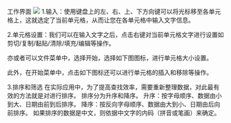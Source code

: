 
工作界面
![](https://github.com/openthos/community-analysis/blob/master/pic/office/%E5%B7%A5%E4%BD%9C%E7%95%8C%E9%9D%A2.png)
1.输入：使用键盘上的左、右、上、下方向键可以将光标移至各单元格上，这就选定了当前单元格，从而让您在各单元格中输入文字信息。

2.单元格设置：我们可以在输入文字之后，点击右键对当前单元格文字进行设置如剪切/复制/黏贴/清除/填充/编辑等操作。



亦或者可以文件菜单中，选择开始，选择如下图图标，进行单元格大小设置。


此外，在开始菜单中，点击如下图标还可以进行单元格的插入和移除等操作。


3.排序和筛选
在实际应用中，为了提高查找效率，需要重新整理数据，对此最有效的方法就是对进行排序。
排序分为升序和降序。
升序：按字母顺序、数据由小到大、日期由前到后排序。
降序：按反向字母顺序、数据由大到小、日期由后向前排序。
如果排序的数据是中文，则依据中文字的内码（拼音或笔画）来确定。

